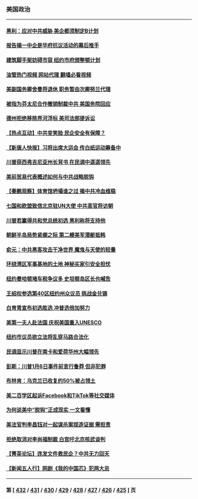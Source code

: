 ### 美国政治
---
#### [黑利：应对中共威胁 美企都须制定B计划](../../pages/ncid1078159/n14041393.md?07252045) 
#### [报告揭一中企是华府抗议活动的幕后推手](../../pages/ncid1078159/n14041341.md?07252045) 
#### [建筑脚手架妨碍市容 纽约市府颁整顿计划](../../pages/ncid1078159/n14041317.md?07252045) 
#### [油管热门视频 网站代理 翻墙必看视频](http://138.2.39.72:81/youtube.html?epic-marker?07252045)
#### [美副国务卿舍曼将退休 职务暂由次卿努兰代理](../../pages/ncid1078159/n14041293.md?07252045) 
#### [被指为芬太尼合作撤销制裁中共 美国务院回应](../../pages/ncid1078159/n14041210.md?07252045) 
#### [德州拒绝移除界河浮标 美司法部提诉讼](../../pages/ncid1078159/n14041108.md?07252045) 
#### [【热点互动】中共变笑脸 民企安全有保障？](../../pages/ncid1078159/n14041144.md?07252045) 
#### [【新唐人快报】习将出席大运会 传白纸运动筹备中](../../pages/ncid1078159/n14041139.md?07252045) 
#### [川普获西弗吉尼亚州长背书 在民调中遥遥领先](../../pages/ncid1078159/n14041081.md?07252045) 
#### [美前贸易代表概述如何与中共战略脱钩](../../pages/ncid1078159/n14041084.md?07252045) 
#### [【秦鹏观察】体育馆坍塌谁之过 揭中共冷血维稳](../../pages/ncid1078159/n14041138.md?07252045) 
#### [七国和欧盟致信北京驻UN大使 中共高官将访朝](../../pages/ncid1078159/n14041093.md?07252045) 
#### [川普若赢得共和党总统初选 黑利称将支持他](../../pages/ncid1078159/n14041039.md?07252045) 
#### [朝鲜半岛局势紧绷之际 第二艘美军潜艇抵韩](../../pages/ncid1078159/n14040986.md?07252045) 
#### [俞元：中共黑客攻击干净世界 魔鬼与天使的较量](../../pages/ncid1078159/n14040894.md?07252045) 
#### [环绕湾区军事基地的土地 神秘买家引安全担忧](../../pages/ncid1078159/n14040891.md?07252045) 
#### [纽约曼哈顿堵车税争议多 史坦顿岛区长也喊吿](../../pages/ncid1078159/n14040637.md?07252045) 
#### [王绍权参选第40区纽约州众议员 挑战金兑锡](../../pages/ncid1078159/n14040642.md?07252045) 
#### [白育青宣布初选胜选 冲普选倍加努力](../../pages/ncid1078159/n14040640.md?07252045) 
#### [美第一夫人赴法国 庆祝美国重入UNESCO](../../pages/ncid1078159/n14040515.md?07252045) 
#### [纽约市议员欲立法将乱穿马路合法化](../../pages/ncid1078159/n14040634.md?07252045) 
#### [民调显示川普在南卡和爱荷华州大幅领先](../../pages/ncid1078159/n14040489.md?07252045) 
#### [彭斯：川普1月6日事件前言行鲁莽 但非犯罪](../../pages/ncid1078159/n14040481.md?07252045) 
#### [布林肯：乌克兰已收复约50%被占领土](../../pages/ncid1078159/n14040485.md?07252045) 
#### [美二百学区起诉Facebook和TikTok等社交媒体](../../pages/ncid1078159/n14040425.md?07252045) 
#### [为何说美中“脱钩”正成现实 一文看懂](../../pages/ncid1078159/n14040091.md?07252045) 
#### [美法官判李昌钰对一起谋杀案捏造证据 需担责](../../pages/ncid1078159/n14040206.md?07252045) 
#### [拒绝取消对李尚福制裁 白宫吁北京核武谈判](../../pages/ncid1078159/n14040022.md?07252045) 
#### [【菁英论坛】连发文件救民企？中共无力回天](../../pages/ncid1078159/n14040108.md?07252045) 
#### [【新闻五人行】网剧《我的中国芯》犯两大忌](../../pages/ncid1078159/n14040094.md?07252045) 

---
#### 第 [ [432](./432.md?07252045) / [431](./431.md?07252045) / [430](./430.md?07252045) / [429](./429.md?07252045) / [428](./428.md?07252045) / [427](./427.md?07252045) / [426](./426.md?07252045) / [425](./425.md?07252045) ] 页
